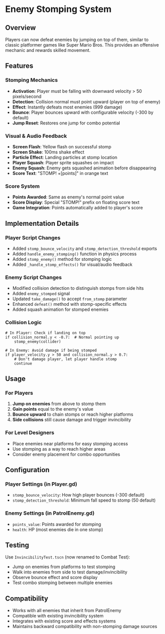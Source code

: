 # Enemy Stomping System

## Overview
Players can now defeat enemies by jumping on top of them, similar to classic platformer games like Super Mario Bros. This provides an offensive mechanic and rewards skilled movement.

## Features

### Stomping Mechanics
- **Activation**: Player must be falling with downward velocity > 50 pixels/second
- **Detection**: Collision normal must point upward (player on top of enemy)
- **Effect**: Instantly defeats most enemies (999 damage)
- **Bounce**: Player bounces upward with configurable velocity (-300 by default)
- **Jump Reset**: Restores one jump for combo potential

### Visual & Audio Feedback
- **Screen Flash**: Yellow flash on successful stomp
- **Screen Shake**: 100ms shake effect
- **Particle Effect**: Landing particles at stomp location
- **Player Squash**: Player sprite squashes on impact
- **Enemy Squash**: Enemy gets squashed animation before disappearing
- **Score Text**: "STOMP! +[points]" in orange text

### Score System
- **Points Awarded**: Same as enemy's normal point value
- **Score Display**: Special "STOMP!" prefix on floating score text
- **Game Integration**: Points automatically added to player's score

## Implementation Details

### Player Script Changes
- Added `stomp_bounce_velocity` and `stomp_detection_threshold` exports
- Added `handle_enemy_stomping()` function in physics process
- Added `stomp_enemy()` method for stomping logic
- Added `_handle_stomp_effects()` for visual/audio feedback

### Enemy Script Changes
- Modified collision detection to distinguish stomps from side hits
- Added `enemy_stomped` signal
- Updated `take_damage()` to accept `from_stomp` parameter
- Enhanced `defeat()` method with stomp-specific effects
- Added squash animation for stomped enemies

### Collision Logic
```gdscript
# In Player: Check if landing on top
if collision_normal.y < -0.7:  # Normal pointing up
    stomp_enemy(collider)

# In Enemy: Avoid damage if being stomped
if player_velocity.y > 50 and collision_normal.y > 0.7:
    # Don't damage player, let player handle stomp
    continue
```

## Usage

### For Players
1. **Jump on enemies** from above to stomp them
2. **Gain points** equal to the enemy's value
3. **Bounce upward** to chain stomps or reach higher platforms
4. **Side collisions** still cause damage and trigger invincibility

### For Level Designers
- Place enemies near platforms for easy stomping access
- Use stomping as a way to reach higher areas
- Consider enemy placement for combo opportunities

## Configuration

### Player Settings (in Player.gd)
- `stomp_bounce_velocity`: How high player bounces (-300 default)
- `stomp_detection_threshold`: Minimum fall speed to stomp (50 default)

### Enemy Settings (in PatrolEnemy.gd)
- `points_value`: Points awarded for stomping
- `health`: HP (most enemies die in one stomp)

## Testing
Use `InvincibilityTest.tscn` (now renamed to Combat Test):
- Jump on enemies from platforms to test stomping
- Walk into enemies from side to test damage/invincibility
- Observe bounce effect and score display
- Test combo stomping between multiple enemies

## Compatibility
- Works with all enemies that inherit from PatrolEnemy
- Compatible with existing invincibility system
- Integrates with existing score and effects systems
- Maintains backward compatibility with non-stomping damage sources